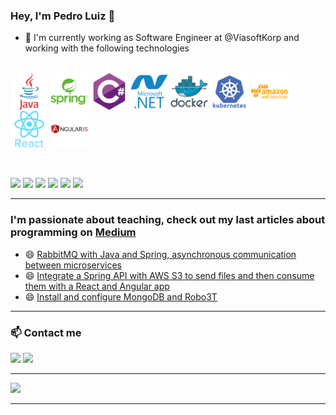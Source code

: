  ### Hey, I'm Pedro Luiz 👋

- 🔭 I'm currently working as Software Engineer at @ViasoftKorp and working with the following technologies
 
 <div style="display: inline_block"><br>
   <img align="center" height="60" width="60" src="https://github.com/devicons/devicon/blob/v2.14.0/icons/java/java-original-wordmark.svg" />
   <img align="center" height="60" width="60" src="https://github.com/devicons/devicon/blob/v2.14.0/icons/spring/spring-original-wordmark.svg" />
   <img align="center" height="60" width="60" src="https://github.com/devicons/devicon/blob/v2.14.0/icons/csharp/csharp-original.svg" />
   <img align="center" height="60" width="60" src="https://github.com/devicons/devicon/blob/v2.14.0/icons/dot-net/dot-net-plain-wordmark.svg" />
   <img align="center" height="60" width="60" src="https://github.com/devicons/devicon/blob/v2.14.0/icons/docker/docker-original-wordmark.svg" />
   <img align="center" height="60" width="60" src="https://github.com/devicons/devicon/blob/v2.14.0/icons/kubernetes/kubernetes-plain-wordmark.svg" />
   <img align="center" height="60" width="60" src="https://github.com/devicons/devicon/blob/v2.14.0/icons/amazonwebservices/amazonwebservices-plain-wordmark.svg" />
   <img align="center" height="60" width="60" src="https://github.com/devicons/devicon/blob/v2.14.0/icons/react/react-original-wordmark.svg" />
   <img align="center" height="60" width="60" src="https://github.com/devicons/devicon/blob/v2.14.0/icons/angularjs/angularjs-original-wordmark.svg" />
</div>
 <br>
 <br>
 <p>
  <img src="http://views.whatilearened.today/views/github/pedroluiznogueira/views.svg"/> 
  <img src="https://img.shields.io/badge/Back End-Java-f55247"/>
  <img src="https://img.shields.io/badge/Back End-Csharp-f55247"/>
  <img src="https://img.shields.io/badge/Front End-React-f55247"/>
  <img src="https://img.shields.io/badge/Front End-Angular-f55247"/>
  <a href="https://github.com/pedroluiznogueira?tab=repositories"><img src="https://badges.frapsoft.com/os/v2/open-source.svg?v=103"/></a></p>
<hr>

### I'm passionate about teaching, check out my last articles about programming on <a href="https://pedroluiznogueira.medium.com">Medium</a>
- 😄 <a href="https://towardsdev.com/rabbitmq-with-java-and-spring-asynchronous-communication-between-microservices-c087595c500b">RabbitMQ with Java and Spring, asynchronous communication between microservices</a>
- 😄 <a href="https://pedroluiznogueira.medium.com/integrate-a-spring-api-with-aws-s3-to-send-files-and-then-consume-it-with-a-react-and-angular-app-a7e53dde791d">Integrate a Spring API with AWS S3 to send files and then consume them with a React and Angular app</a>
- 😄 <a href="https://towardsdev.com/install-and-configure-mongodb-and-robo3t-85d0404fcad6">Install and configure MongoDB and Robo3T</a>

<hr>

### 📫 Contact me

<div>
  <a href = "mailto:peluiznogueiram@hotmail.com"><img src="https://img.shields.io/badge/-Gmail-%23333?style=for-the-badge&logo=gmail&logoColor=white" target="_blank"></a>
  <a href="https://www.linkedin.com/in/pedroluiznogueira" target="_blank"><img src="https://img.shields.io/badge/-LinkedIn-%230077B5?style=for-the-badge&logo=linkedin&logoColor=white" target="_blank"></a> 
</div>
<hr>
<div>
  <a href="https://github.com/pedroluiznogueira">
  <img height="180em" src="https://github-readme-stats.vercel.app/api?username=pedroluiznogueira&show_icons=true&theme=dark&include_all_commits=true&count_private=true"/>
</div>
<hr>
